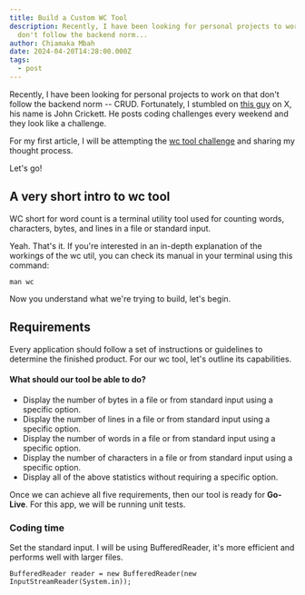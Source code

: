 ```yaml
---
title: Build a Custom WC Tool
description: Recently, I have been looking for personal projects to work on that
  don't follow the backend norm...
author: Chiamaka Mbah
date: 2024-04-20T14:28:00.000Z
tags:
  - post
---
```

Recently, I have been looking for personal projects to work on that don't follow the backend norm -- CRUD. Fortunately, I stumbled on [this guy](https://x.com/@johncrickett) on X, his name is John Crickett. He posts coding challenges every weekend and they look like a challenge.

For my first article, I will be attempting the [wc tool challenge](https://codingchallenges.fyi/challenges/challenge-wc/) and sharing my thought process.

Let's go!

## A very short intro to wc tool

WC short for word count is a terminal utility tool used for counting words, characters, bytes, and lines in a file or standard input. 

Yeah. That's it. If you're interested in an in-depth explanation of the workings of the wc util, you can check its manual in your terminal using this command:

`man wc`

Now you understand what we're trying to build, let's begin.

## Requirements

Every application should follow a set of instructions or guidelines to determine the finished product. For our wc tool, let's outline its capabilities.

#### What should our tool be able to do?

- Display the number of bytes in a file or from standard input using a specific option.
- Display the number of lines in a file or from standard input using a specific option.
- Display the number of words in a file or from standard input using a specific option.
- Display the number of characters in a file or from standard input using a specific option.
- Display all of the above statistics without requiring a specific option.

Once we can achieve all five requirements, then our tool is ready for **Go-Live**. For this app, we will be running unit tests.

### Coding time
Set the standard input. I will be using BufferedReader, it's more efficient and performs well with larger files.

`BufferedReader reader = new BufferedReader(new InputStreamReader(System.in));
`
